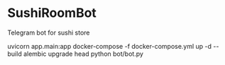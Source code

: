 # SushiRoomBot
Telegram bot for sushi store

uvicorn app.main:app
docker-compose -f docker-compose.yml up -d --build
alembic upgrade head
python bot/bot.py